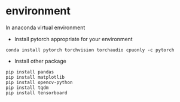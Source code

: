 # environment
In anaconda virtual environment

* Install pytorch appropriate for your environment

```
conda install pytorch torchvision torchaudio cpuonly -c pytorch
```

* Install other package

```
pip install pandas
pip install matplotlib
pip install opencv-python
pip install tqdm
pip install tensorboard
```
  
